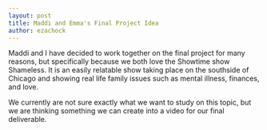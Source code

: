 ```yaml
---
layout: post
title: Maddi and Emma's Final Project Idea
author: ezachock
---
```

Maddi and I have decided to work together on the final project for many reasons, but specifically because we both love the Showtime show Shameless. It is an easily relatable show taking place on the southside of Chicago and showing real life family issues such as mental illness, finances, and love. 

We currently are not sure exactly what we want to study on this topic, but we are thinking something we can create into a video for our final deliverable. 
